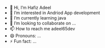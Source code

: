 - 👋 Hi, I’m Hafiz Adeel
- 👀 I’m interested in Andriod App development
- 🌱 I’m currently learning java
- 💞️ I’m looking to collaborate on ...
- 📫 How to reach me adeel65dev
- 😄 Pronouns: ...
- ⚡ Fun fact: ...

<!---
adeel65dev/adeel65dev is a ✨ special ✨ repository because its `README.md` (this file) appears on your GitHub profile.
You can click the Preview link to take a look at your changes.
--->
